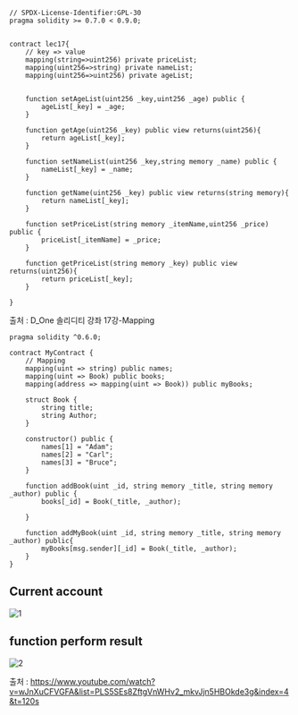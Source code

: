 ```solidity
// SPDX-License-Identifier:GPL-30
pragma solidity >= 0.7.0 < 0.9.0;


contract lec17{
    // key => value 
    mapping(string=>uint256) private priceList;
    mapping(uint256=>string) private nameList;
    mapping(uint256=>uint256) private ageList;
    
    
    function setAgeList(uint256 _key,uint256 _age) public {
        ageList[_key] = _age;
    }
    
    function getAge(uint256 _key) public view returns(uint256){
        return ageList[_key];
    }
    
    function setNameList(uint256 _key,string memory _name) public {
        nameList[_key] = _name;
    }
    
    function getName(uint256 _key) public view returns(string memory){
        return nameList[_key];
    }
    
    function setPriceList(string memory _itemName,uint256 _price) public {
        priceList[_itemName] = _price;
    }
    
    function getPriceList(string memory _key) public view returns(uint256){
        return priceList[_key];
    }
    
}
```

출처 : D_One 솔리디티 강좌 17강-Mapping

```solidity
pragma solidity ^0.6.0;

contract MyContract {
    // Mapping
    mapping(uint => string) public names;
    mapping(uint => Book) public books;
    mapping(address => mapping(uint => Book)) public myBooks;

    struct Book {
        string title;
        string Author;
    }

    constructor() public {
        names[1] = "Adam";
        names[2] = "Carl";
        names[3] = "Bruce";
    }

    function addBook(uint _id, string memory _title, string memory _author) public {
        books[_id] = Book(_title, _author);
        
    }
    
    function addMyBook(uint _id, string memory _title, string memory _author) public{
        myBooks[msg.sender][_id] = Book(_title, _author);
    }
}
```

## Current account
![1](https://user-images.githubusercontent.com/73014464/147656835-12519711-1467-4387-bd88-d2f1355bcaf5.png)

## function perform result
![2](https://user-images.githubusercontent.com/73014464/147656884-669d2812-e0ec-4793-b6b1-143274d95046.png)



출처 : https://www.youtube.com/watch?v=wJnXuCFVGFA&list=PLS5SEs8ZftgVnWHv2_mkvJjn5HBOkde3g&index=4&t=120s



